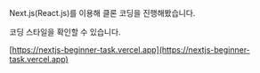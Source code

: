 Next.js(React.js)를 이용해 클론 코딩을 진행해봤습니다.

코딩 스타일을 확인할 수 있습니다.

[https://nextjs-beginner-task.vercel.app](https://nextjs-beginner-task.vercel.app)
